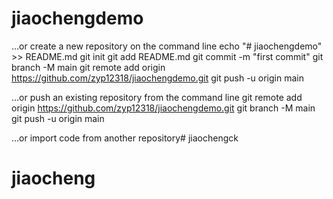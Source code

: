# jiaochengdemo

…or create a new repository on the command line
echo "# jiaochengdemo" >> README.md
git init
git add README.md
git commit -m "first commit"
git branch -M main
git remote add origin https://github.com/zyp12318/jiaochengdemo.git
git push -u origin main


…or push an existing repository from the command line
git remote add origin https://github.com/zyp12318/jiaochengdemo.git
git branch -M main
git push -u origin main

…or import code from another repository# jiaochengck
# jiaocheng
